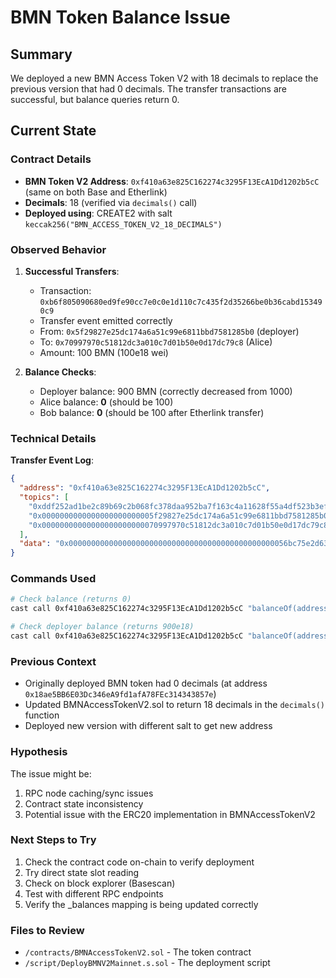 # BMN Token Balance Issue

## Summary
We deployed a new BMN Access Token V2 with 18 decimals to replace the previous version that had 0 decimals. The transfer transactions are successful, but balance queries return 0.

## Current State

### Contract Details
- **BMN Token V2 Address**: `0xf410a63e825C162274c3295F13EcA1Dd1202b5cC` (same on both Base and Etherlink)
- **Decimals**: 18 (verified via `decimals()` call)
- **Deployed using**: CREATE2 with salt `keccak256("BMN_ACCESS_TOKEN_V2_18_DECIMALS")`

### Observed Behavior

1. **Successful Transfers**:
   - Transaction: `0xb6f805090680ed9fe90cc7e0c0e1d110c7c435f2d35266be0b36cabd153490c9`
   - Transfer event emitted correctly
   - From: `0x5f29827e25dc174a6a51c99e6811bbd7581285b0` (deployer)
   - To: `0x70997970c51812dc3a010c7d01b50e0d17dc79c8` (Alice)
   - Amount: 100 BMN (100e18 wei)

2. **Balance Checks**:
   - Deployer balance: 900 BMN (correctly decreased from 1000)
   - Alice balance: **0** (should be 100)
   - Bob balance: **0** (should be 100 after Etherlink transfer)

### Technical Details

**Transfer Event Log**:
```json
{
  "address": "0xf410a63e825C162274c3295F13EcA1Dd1202b5cC",
  "topics": [
    "0xddf252ad1be2c89b69c2b068fc378daa952ba7f163c4a11628f55a4df523b3ef",
    "0x0000000000000000000000005f29827e25dc174a6a51c99e6811bbd7581285b0",
    "0x00000000000000000000000070997970c51812dc3a010c7d01b50e0d17dc79c8"
  ],
  "data": "0x0000000000000000000000000000000000000000000000056bc75e2d63100000"
}
```

### Commands Used

```bash
# Check balance (returns 0)
cast call 0xf410a63e825C162274c3295F13EcA1Dd1202b5cC "balanceOf(address)(uint256)" 0x70997970C51812dc3A010C7d01b50e0d17dc79C8 --rpc-url https://lb.drpc.org/base/***REMOVED***

# Check deployer balance (returns 900e18)
cast call 0xf410a63e825C162274c3295F13EcA1Dd1202b5cC "balanceOf(address)(uint256)" 0x5f29827e25dc174a6a51c99e6811Bbd7581285b0 --rpc-url https://lb.drpc.org/base/***REMOVED***
```

### Previous Context
- Originally deployed BMN token had 0 decimals (at address `0x18ae5BB6E03Dc346eA9fd1afA78FEc314343857e`)
- Updated BMNAccessTokenV2.sol to return 18 decimals in the `decimals()` function
- Deployed new version with different salt to get new address

### Hypothesis
The issue might be:
1. RPC node caching/sync issues
2. Contract state inconsistency
3. Potential issue with the ERC20 implementation in BMNAccessTokenV2

### Next Steps to Try
1. Check the contract code on-chain to verify deployment
2. Try direct state slot reading
3. Check on block explorer (Basescan)
4. Test with different RPC endpoints
5. Verify the _balances mapping is being updated correctly

### Files to Review
- `/contracts/BMNAccessTokenV2.sol` - The token contract
- `/script/DeployBMNV2Mainnet.s.sol` - The deployment script